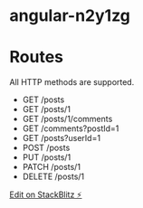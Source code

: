 # angular-n2y1zg

# Routes

All HTTP methods are supported.

 - GET	/posts
 - GET	/posts/1
 - GET	/posts/1/comments
 - GET	/comments?postId=1
 - GET	/posts?userId=1
 - POST	/posts
 - PUT	/posts/1
 - PATCH	/posts/1
 - DELETE	/posts/1


[Edit on StackBlitz ⚡️](https://stackblitz.com/edit/angular-n2y1zg)